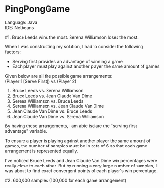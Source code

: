 PingPongGame
============
Language: Java  
IDE: Netbeans  
  
\#1. Bruce Leeds wins the most. Serena Williamson loses the most.  
  
When I was constructing my solution, I had to consider the following factors:  
- Serving first provides an advantage of winning a game  
- Each player must play against another player the same amount of games   
  
Given below are all the possible game arrangements:  
(Player 1 [Serve First]) vs (Player 2)  
1. Bruce Leeds vs. Serena Williamson  
2. Bruce Leeds vs. Jean Claude Van Dime  
3. Serena Williamson vs. Bruce Leeds  
4. Serena Williamson vs. Jean Claude Van Dime  
5. Jean Claude Van Dime vs. Bruce Leeds  
6. Jean Claude Van Dime vs. Serena Williamson  
  
By having these arrangements, I am able isolate the "serving first advantage" variable.  

To ensure a player is playing against another player the same amount of games, the number of
samples must be in sets of 6 so that each game arrangement is represented equally.  

I've noticed Bruce Leeds and Jean Claude Van Dime win percentages were really close to each other.
But by running a very large number of samples, I was about to find exact convergent points of
each player's win percentage.  
  
\#2. 600,000 samples (100,000 for each game arrangement)  
